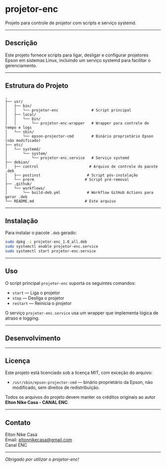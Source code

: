 # projetor-enc

Projeto para controle de projetor com scripts e serviço systemd.

---

## Descrição

Este projeto fornece scripts para ligar, desligar e configurar projetores Epson em sistemas Linux, incluindo um serviço systemd para facilitar o gerenciamento.

---

## Estrutura do Projeto

```
.
├── usr/
│   ├── bin/
│   │   └── projetor-enc               # Script principal
│   ├── local/
│   │   └── bin/
│   │       └── projetor-enc-wrapper   # Wrapper para controle de tempo e logs
│   └── sbin/
│       └── epson-projector-cmd        # Binário proprietário Epson (não modificado)
├── etc/
│   └── systemd/
│       └── system/
│           └── projetor-enc.service   # Serviço systemd
├── debian/
│   ├── control                       # Arquivo de controle do pacote .deb
│   ├── postinst                     # Script pós-instalação
│   └── prerm                       # Script pré-removal
├── .github/
│   └── workflows/
│       └── build-deb.yml            # Workflow GitHub Actions para gerar .deb
└── README.md                       # Este arquivo
```

---

## Instalação

Para instalar o pacote `.deb` gerado:

```bash
sudo dpkg -i projetor-enc_1.0_all.deb
sudo systemctl enable projetor-enc.service
sudo systemctl start projetor-enc.service
```

---

## Uso

O script principal `projetor-enc` suporta os seguintes comandos:

- `start` — Liga o projetor
- `stop` — Desliga o projetor
- `restart` — Reinicia o projetor

O serviço `projetor-enc.service` usa um wrapper que implementa lógica de atraso e logging.

---

## Desenvolvimento

---

## Licença

Este projeto está licenciado sob a licença MIT, com exceção do arquivo:

- `/usr/sbin/epson-projector-cmd` — binário proprietário da Epson, não modificado, sem direitos de redistribuição.

Todos os arquivos do projeto devem manter os créditos originais ao autor **Elton Nike Casa - CANAL ENC**.

---

## Contato

Elton Nike Casa  
Email: eltonnikecasa@gmail.com  
Canal ENC

---

*Obrigado por utilizar o projetor-enc!*

